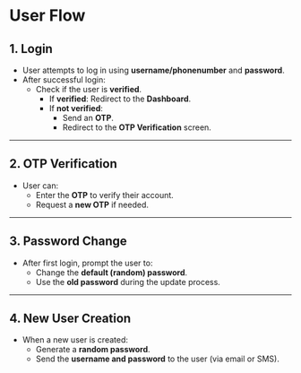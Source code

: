 # User Flow

## 1. Login
- User attempts to log in using **username/phonenumber** and **password**.
- After successful login:
  - Check if the user is **verified**.
    - If **verified**: Redirect to the **Dashboard**.
    - If **not verified**:
      - Send an **OTP**.
      - Redirect to the **OTP Verification** screen.

---

## 2. OTP Verification
- User can:
  - Enter the **OTP** to verify their account.
  - Request a **new OTP** if needed.

---

## 3. Password Change
- After first login, prompt the user to:
  - Change the **default (random) password**.
  - Use the **old password** during the update process.

---

## 4. New User Creation
- When a new user is created:
  - Generate a **random password**.
  - Send the **username and password** to the user (via email or SMS).


